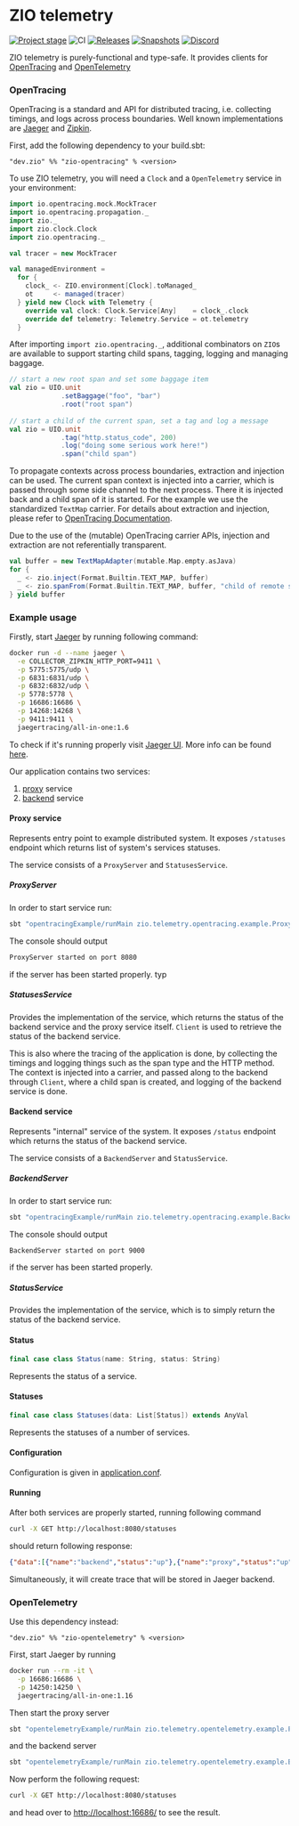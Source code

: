 # ZIO telemetry

[![Project stage][Stage]][Stage-Page]
![CI][Badge-CI]
[![Releases][Badge-SonatypeReleases]][Link-SonatypeReleases]
[![Snapshots][Badge-SonatypeSnapshots]][Link-SonatypeSnapshots]
[![Discord][Badge-Discord]][Link-Discord]

ZIO telemetry is purely-functional and type-safe. It provides clients for [OpenTracing][open-tracing] and [OpenTelemetry][open-telemetry]

### OpenTracing

OpenTracing is a standard and API for distributed tracing, i.e. collecting timings,
and logs across process boundaries. Well known implementations are [Jaeger][jaeger]
and [Zipkin][zipkin].

First, add the following dependency to your build.sbt:
```
"dev.zio" %% "zio-opentracing" % <version>
```

To use ZIO telemetry, you will need a `Clock` and a `OpenTelemetry` service in your
environment:

```scala
import io.opentracing.mock.MockTracer
import io.opentracing.propagation._
import zio._
import zio.clock.Clock
import zio.opentracing._

val tracer = new MockTracer

val managedEnvironment = 
  for {
    clock_ <- ZIO.environment[Clock].toManaged_
    ot     <- managed(tracer)
  } yield new Clock with Telemetry {
    override val clock: Clock.Service[Any]    = clock_.clock
    override def telemetry: Telemetry.Service = ot.telemetry
  }
```

After importing `import zio.opentracing._`, additional combinators
on `ZIO`s are available to support starting child spans, tagging, logging and
managing baggage.

```scala
// start a new root span and set some baggage item
val zio = UIO.unit
             .setBaggage("foo", "bar")
             .root("root span")
          
// start a child of the current span, set a tag and log a message
val zio = UIO.unit
             .tag("http.status_code", 200)
             .log("doing some serious work here!")
             .span("child span")
```

To propagate contexts across process boundaries, extraction and injection can be
used. The current span context is injected into a carrier, which is passed
through some side channel to the next process. There it is injected back and a
child span of it is started. For the example we use the standardized `TextMap`
carrier. For details about extraction and injection, please refer to 
[OpenTracing Documentation][otr-inject-extract]. 

Due to the use of the (mutable) OpenTracing carrier APIs, injection and extraction
are not referentially transparent.

```scala
val buffer = new TextMapAdapter(mutable.Map.empty.asJava)
for {
  _ <- zio.inject(Format.Builtin.TEXT_MAP, buffer)
  _ <- zio.spanFrom(Format.Builtin.TEXT_MAP, buffer, "child of remote span")
} yield buffer
```

### Example usage

Firstly, start [Jaeger][jaeger] by running following command:
```bash
docker run -d --name jaeger \
  -e COLLECTOR_ZIPKIN_HTTP_PORT=9411 \
  -p 5775:5775/udp \
  -p 6831:6831/udp \
  -p 6832:6832/udp \
  -p 5778:5778 \
  -p 16686:16686 \
  -p 14268:14268 \
  -p 9411:9411 \
  jaegertracing/all-in-one:1.6
``` 

To check if it's running properly visit [Jaeger UI](http://localhost:16686/).
More info can be found [here][jaeger-docker].

Our application contains two services:
 1. [proxy](opentracing-example/src/main/scala/zio/telemetry/opentracing/example/ProxyServer.scala) service
 2. [backend](opentracing-example/src/main/scala/zio/telemetry/opentracing/example/BackendServer.scala) service

#### Proxy service

Represents entry point to example distributed system. It exposes `/statuses` endpoint which returns list of system's services statuses.

The service consists of a `ProxyServer` and `StatusesService`.

##### ProxyServer

In order to start service run:
```bash
sbt "opentracingExample/runMain zio.telemetry.opentracing.example.ProxyServer"
```

The console should output
```bash
ProxyServer started on port 8080
```
if the server has been started properly.
typ
##### StatusesService

Provides the implementation of the service, which returns the status of the backend service and the proxy service itself. `Client` is used to retrieve the status of the backend service.

This is also where the tracing of the application is done, by collecting the timings and logging things such as the span type and the HTTP method. The context is injected into a carrier, and passed along to the backend through `Client`, where a child span is created, and logging of the backend service is done.

#### Backend service

Represents "internal" service of the system. It exposes `/status` endpoint which returns the status of the backend service.

The service consists of a `BackendServer` and `StatusService`.

##### BackendServer

In order to start service run:
```bash
sbt "opentracingExample/runMain zio.telemetry.opentracing.example.BackendServer"
```

The console should output
```bash
BackendServer started on port 9000
```
if the server has been started properly.

##### StatusService

Provides the implementation of the service, which is to simply return the status of the backend service.

#### Status

```scala
final case class Status(name: String, status: String)
```

Represents the status of a service.

#### Statuses

```scala
final case class Statuses(data: List[Status]) extends AnyVal
```

Represents the statuses of a number of services.

#### Configuration

Configuration is given in [application.conf](opentracing-example/src/main/resources/application.conf).

#### Running

After both services are properly started, running following command
```bash
curl -X GET http://localhost:8080/statuses
```
should return following response:
```json
{"data":[{"name":"backend","status":"up"},{"name":"proxy","status":"up"}]}
```

Simultaneously, it will create trace that will be stored in Jaeger backend.

### OpenTelemetry

Use this dependency instead:
```
"dev.zio" %% "zio-opentelemetry" % <version>
```

First, start Jaeger by running
```bash
docker run --rm -it \
  -p 16686:16686 \
  -p 14250:14250 \
  jaegertracing/all-in-one:1.16
```

Then start the proxy server
```bash
sbt "opentelemetryExample/runMain zio.telemetry.opentelemetry.example.ProxyServer"
```
and the backend server

```bash
sbt "opentelemetryExample/runMain zio.telemetry.opentelemetry.example.BackendServer"
```
Now perform the following request:
```bash
curl -X GET http://localhost:8080/statuses
```
and head over to [http://localhost:16686/](http://localhost:16686/) to see the result.

[open-tracing]: https://opentracing.io/
[open-telemetry]: https://opentelemetry.io/
[otr-inject-extract]: https://opentracing.io/docs/overview/inject-extract/
[jaeger]: https://www.jaegertracing.io
[zipkin]: https://www.zipkin.io
[jaeger-docker]: https://www.jaegertracing.io/docs/1.6/getting-started/#all-in-one-docker-image
[Badge-CI]: https://github.com/zio/zio-telemetry/workflows/CI/badge.svg
[Badge-Discord]: https://img.shields.io/discord/629491597070827530?logo=discord 
[Badge-SonatypeReleases]: https://img.shields.io/nexus/r/https/oss.sonatype.org/dev.zio/zio-opentracing_2.12.svg "Sonatype Releases"
[Badge-SonatypeSnapshots]: https://img.shields.io/nexus/s/https/oss.sonatype.org/dev.zio/zio-opentracing_2.12.svg "Sonatype Snapshots"
[Link-Discord]: https://discord.gg/2ccFBr4
[Link-Circle]: https://circleci.com/gh/zio/zio-telemetry/tree/master
[Link-SonatypeReleases]: https://oss.sonatype.org/content/repositories/releases/dev/zio/zio-opentracing_2.12/ "Sonatype Releases"
[Link-SonatypeSnapshots]: https://oss.sonatype.org/content/repositories/snapshots/dev/zio/zio-opentracing_2.12/ "Sonatype Snapshots"
[Stage]: https://img.shields.io/badge/Project%20Stage-Production%20Ready-brightgreen.svg
[Stage-Page]: https://github.com/zio/zio/wiki/Project-Stages
